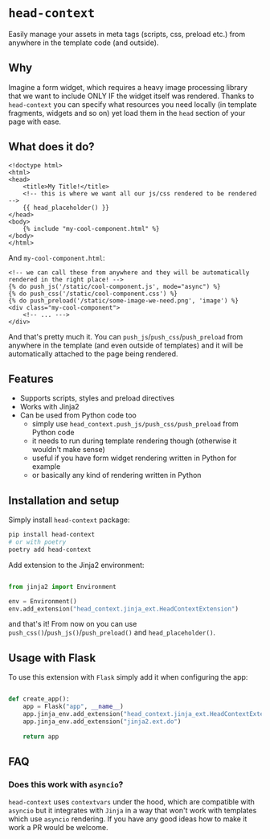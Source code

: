 # `head-context`

Easily manage your assets in meta tags (scripts, css, preload etc.) from anywhere
in the template code (and outside).

## Why

Imagine a form widget, which requires a heavy image processing library that we want to include ONLY IF the widget itself was rendered. Thanks to `head-context` you can specify what resources you need locally (in template fragments, widgets and so on) yet load them in the `head` section of your page with ease.

## What does it do?

```html+jinja
<!doctype html>
<html>
<head>
    <title>My Title!</title>
    <!-- this is where we want all our js/css rendered to be rendered -->
    {{ head_placeholder() }}
</head>
<body>
    {% include "my-cool-component.html" %}
</body>
</html>
```

And `my-cool-component.html`:

```html+jinja
<!-- we can call these from anywhere and they will be automatically rendered in the right place! -->
{% do push_js('/static/cool-component.js', mode="async") %}
{% do push_css('/static/cool-component.css') %}
{% do push_preload('/static/some-image-we-need.png', 'image') %}
<div class="my-cool-component">
    <!-- ... --->
</div>
```

And that's pretty much it. You can `push_js`/`push_css`/`push_preload` from anywhere in the template (and even outside of templates) and it will be automatically attached to the page being rendered.

## Features

* Supports scripts, styles and preload directives
* Works with Jinja2
* Can be used from Python code too
  * simply use `head_context.push_js/push_css/push_preload` from Python code
  * it needs to run during template rendering though (otherwise it wouldn't make sense)
  * useful if you have form widget rendering written in Python for example
  * or basically any kind of rendering written in Python


## Installation and setup

Simply install `head-context` package:

```bash
pip install head-context
# or with poetry
poetry add head-context
```

Add extension to the Jinja2 environment:

```python

from jinja2 import Environment

env = Environment()
env.add_extension("head_context.jinja_ext.HeadContextExtension")
```

and that's it! From now on you can use `push_css()`/`push_js()`/`push_preload()` and `head_placeholder()`.

## Usage with Flask

To use this extension with `Flask` simply add it when configuring the app:

```python

def create_app():
    app = Flask("app", __name__)
    app.jinja_env.add_extension("head_context.jinja_ext.HeadContextExtension")
    app.jinja_env.add_extension("jinja2.ext.do")
    
    return app

```

## FAQ

### Does this work with `asyncio`?

`head-context` uses `contextvars` under the hood, which are compatible with `asyncio` but it integrates with `Jinja` in a way that won't work with templates which use `asyncio` rendering. If you have any good ideas how to make it work a PR would be welcome.


